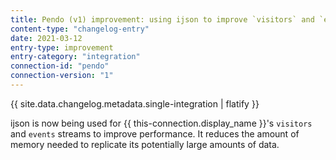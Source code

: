 ```yaml
---
title: Pendo (v1) improvement: using ijson to improve `visitors` and `events` replication
content-type: "changelog-entry"
date: 2021-03-12
entry-type: improvement
entry-category: "integration"
connection-id: "pendo"
connection-version: "1"
---
```


{{ site.data.changelog.metadata.single-integration | flatify }}

ijson is now being used for {{ this-connection.display_name }}'s `visitors` and `events` streams to improve performance. It reduces the amount of memory needed to replicate its potentially large amounts of data.